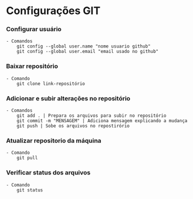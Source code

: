 # Configurações GIT

### Configurar usuário
    - Comandos
        git config --global user.name "nome usuario github"
        git config --global user.email "email usado no github"

### Baixar repositório
    - Comando
        git clone link-repositório

### Adicionar e subir alterações no repositório
    - Comandos
        git add . | Prepara os arquivos para subir no repositório
        git commit -m "MENSAGEM" | Adiciona mensagem explicando a mudança
        git push | Sobe os arquivos no repostirório

### Atualizar repositorio da máquina
    - Comando
        git pull

### Verificar status dos arquivos
    - Comando
        git status